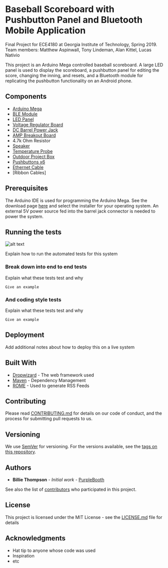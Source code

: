 # Baseball Scoreboard with Pushbutton Panel and Bluetooth Mobile Application
Final Project for ECE4180 at Georgia Institute of Technology, Spring 2019.  
Team members:  Matthew Aspinwall, Tony Lindeman, Alan Kittel, Lucas Nativio

This project is an Arduino Mega controlled baseball scoreboard.  A large LED panel is used to display the scoreboard, a pushbutton panel for editing the score, changing the inning, and resets, and a Bluetooth module for replicating the pushbutton functionality on an Android phone.

## Components

* [Arduino Mega](https://store.arduino.cc/usa/mega-2560-r3)
* [BLE Module](https://www.adafruit.com/product/2479)
* [LED Panel](https://www.sparkfun.com/products/14718)
* [Voltage Regulator Board](https://www.amazon.com/Digital-Converter-Adjustable-Regulator-Transformer/dp/B07MDZQ9QP)
* [DC Barrel Power Jack](https://www.sparkfun.com/products/119)
* [AMP Breakout Board](https://www.sparkfun.com/products/11044)
* 4.7k Ohm Resistor
* [Speaker](https://www.sparkfun.com/products/11089)
* [Temperature Probe](https://www.sparkfun.com/products/11050)
* [Outdoor Project Box](https://www.amazon.com/Estone-Waterproof-Plastic-Electronic-Enclosure/dp/B00JEWNKR0)
* [Pushbuttons x6](https://www.amazon.com/Momentary-Waterproof-Stainless-Terminal-API-ELE/dp/B079HR5Q4R/ref=sr_1_23?keywords=push+button&qid=1555904659&s=industrial&sr=1-23)
* [Ethernet Cable](https://www.sparkfun.com/products/8915)
* [Ribbon Cables]


## Prerequisites

The Arduino IDE is used for programming the Arduino Mega.  See the download page [here](https://www.arduino.cc/en/Main/Software) and select the installer for your operating system.  An external 5V power source fed into the barrel jack connector is needed to power the system.


## Running the tests

![alt text](https://imgur.com/a/pyzlu1E)

Explain how to run the automated tests for this system

### Break down into end to end tests

Explain what these tests test and why

```
Give an example
```

### And coding style tests

Explain what these tests test and why

```
Give an example
```

## Deployment

Add additional notes about how to deploy this on a live system

## Built With

* [Dropwizard](http://www.dropwizard.io/1.0.2/docs/) - The web framework used
* [Maven](https://maven.apache.org/) - Dependency Management
* [ROME](https://rometools.github.io/rome/) - Used to generate RSS Feeds

## Contributing

Please read [CONTRIBUTING.md](https://gist.github.com/PurpleBooth/b24679402957c63ec426) for details on our code of conduct, and the process for submitting pull requests to us.

## Versioning

We use [SemVer](http://semver.org/) for versioning. For the versions available, see the [tags on this repository](https://github.com/your/project/tags). 

## Authors

* **Billie Thompson** - *Initial work* - [PurpleBooth](https://github.com/PurpleBooth)

See also the list of [contributors](https://github.com/your/project/contributors) who participated in this project.

## License

This project is licensed under the MIT License - see the [LICENSE.md](LICENSE.md) file for details

## Acknowledgments

* Hat tip to anyone whose code was used
* Inspiration
* etc

